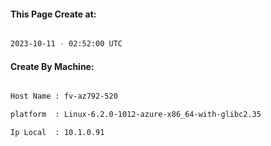 
   
#### This Page Create at:

```bash

2023-10-11 - 02:52:00 UTC

```

#### Create By Machine:

```bash

Host Name : fv-az792-520

platform  : Linux-6.2.0-1012-azure-x86_64-with-glibc2.35

Ip Local  : 10.1.0.91

```

